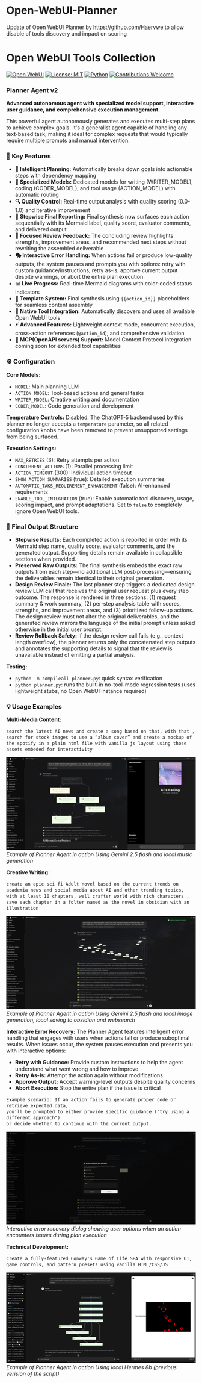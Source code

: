 # Open-WebUI-Planner
Update of Open WebUI Planner by https://github.com/Haervwe to allow disable of tools discovery and impact on scoring

# Open WebUI Tools Collection

[![Open WebUI](https://img.shields.io/badge/Open%20WebUI-Compatible-blue?style=flat-square&logo=github)](https://github.com/open-webui/open-webui)
[![License: MIT](https://img.shields.io/badge/License-MIT-yellow.svg?style=flat-square)](https://opensource.org/licenses/MIT)
[![Python](https://img.shields.io/badge/Python-3.8+-blue.svg?style=flat-square&logo=python)](https://www.python.org/)
[![Contributions Welcome](https://img.shields.io/badge/contributions-welcome-brightgreen.svg?style=flat-square)](CONTRIBUTING.md)


### Planner Agent v2

**Advanced autonomous agent with specialized model support, interactive user guidance, and comprehensive execution management.**

This powerful agent autonomously generates and executes multi-step plans to achieve complex goals. It's a generalist agent capable of handling any text-based task, making it ideal for complex requests that would typically require multiple prompts and manual intervention.

### 🚀 Key Features

* **🧠 Intelligent Planning:** Automatically breaks down goals into actionable steps with dependency mapping
* **🎨 Specialized Models:** Dedicated models for writing (WRITER_MODEL), coding (CODER_MODEL), and tool usage (ACTION_MODEL) with automatic routing
* **🔍 Quality Control:** Real-time output analysis with quality scoring (0.0-1.0) and iterative improvement
* **📝 Stepwise Final Reporting:** Final synthesis now surfaces each action sequentially with its Mermaid label, quality score, evaluator comments, and delivered output
* **🧾 Focused Review Feedback:** The concluding review highlights strengths, improvement areas, and recommended next steps without rewriting the assembled deliverable
* **🎭 Interactive Error Handling:** When actions fail or produce low-quality outputs, the system pauses and prompts you with options: retry with custom guidance/instructions, retry as-is, approve current output despite warnings, or abort the entire plan execution
* **📊 Live Progress:** Real-time Mermaid diagrams with color-coded status indicators
* **🧩 Template System:** Final synthesis using `{{action_id}}` placeholders for seamless content assembly
* **🔧 Native Tool Integration:** Automatically discovers and uses all available Open WebUI tools
* **⚡ Advanced Features:** Lightweight context mode, concurrent execution, cross-action references (`@action_id`), and comprehensive validation
* **🔮 MCP(OpenAPI servers) Support:** Model Context Protocol integration coming soon for extended tool capabilities

### ⚙️ Configuration

**Core Models:**

- `MODEL`: Main planning LLM
- `ACTION_MODEL`: Tool-based actions and general tasks  
- `WRITER_MODEL`: Creative writing and documentation
- `CODER_MODEL`: Code generation and development

**Temperature Controls:** Disabled. The ChatGPT-5 backend used by this planner no longer accepts a `temperature` parameter, so all related configuration knobs have been removed to prevent unsupported settings from being surfaced.

**Execution Settings:**

- `MAX_RETRIES` (3): Retry attempts per action
- `CONCURRENT_ACTIONS` (1): Parallel processing limit
- `ACTION_TIMEOUT` (300): Individual action timeout
- `SHOW_ACTION_SUMMARIES` (true): Detailed execution summaries
- `AUTOMATIC_TAKS_REQUIREMENT_ENHANCEMENT` (false): AI-enhanced requirements
- `ENABLE_TOOL_INTEGRATION` (true): Enable automatic tool discovery, usage, scoring impact, and prompt adaptations. Set to `false` to completely ignore Open WebUI tools.

### 🧾 Final Output Structure

- **Stepwise Results:** Each completed action is reported in order with its Mermaid step name, quality score, evaluator comments, and the generated output. Supporting details remain available in collapsible sections when provided.
- **Preserved Raw Outputs:** The final synthesis embeds the exact raw outputs from each step—no additional LLM post-processing—ensuring the deliverables remain identical to their original generation.
- **Design Review Finale:** The last planner step triggers a dedicated design review LLM call that receives the original user request plus every step outcome. The response is rendered in three sections: (1) request summary & work summary, (2) per-step analysis table with scores, strengths, and improvement areas, and (3) prioritized follow-up actions. The design review must not alter the original deliverables, and the generated review mirrors the language of the initial prompt unless asked otherwise in the initial user prompt.
- **Review Rollback Safety:** If the design review call fails (e.g., context length overflow), the planner returns only the concatenated step outputs and annotates the supporting details to signal that the review is unavailable instead of emitting a partial analysis.

**Testing:**

- `python -m compileall planner.py`: quick syntax verification
- `python planner.py`: runs the built-in no-tool-mode regression tests (uses lightweight stubs, no Open WebUI instance required)

### 💡 Usage Examples


**Multi-Media Content:**

```
search the latest AI news and create a song based on that, with that , search for stock images to use a “album cover” and create a mockup of the spotify in a plain html file with vanilla js layout using those assets embeded for interactivity
```

![Planner Agent Example](https://github.com/Haervwe/open-webui-tools/blob/main/img/planner_2.png)
*Example of Planner Agent in action Using Gemini 2.5 flash and local music generation*


**Creative Writing:**

```
create an epic sci fi Adult novel based on the current trends on academia news and social media about AI and other trending topics, with at least 10 chapters, well crafter world with rich characters , save each chapter in a folter named as the novel in obsidian with an illustration
```

![Planner Agent Example](https://github.com/Haervwe/open-webui-tools/blob/main/img/planner_3.png)
*Example of Planner Agent in action Using Gemini 2.5 flash and local image generation, local saving to obsidian and websearch*


**Interactive Error Recovery:**
The Planner Agent features intelligent error handling that engages with users when actions fail or produce suboptimal results. When issues occur, the system pauses execution and presents you with interactive options:

- **Retry with Guidance:** Provide custom instructions to help the agent understand what went wrong and how to improve
- **Retry As-Is:** Attempt the action again without modifications
- **Approve Output:** Accept warning-level outputs despite quality concerns
- **Abort Execution:** Stop the entire plan if the issue is critical

```
Example scenario: If an action fails to generate proper code or retrieve expected data, 
you'll be prompted to either provide specific guidance ("try using a different approach") 
or decide whether to continue with the current output.
```

![Planner Agent Example](https://github.com/Haervwe/open-webui-tools/blob/main/img/planner_error.png)
*Interactive error recovery dialog showing user options when an action encounters issues during plan execution*



**Technical Development:**

```
Create a fully-featured Conway's Game of Life SPA with responsive UI, game controls, and pattern presets using vanilla HTML/CSS/JS
```

![Planner Agent Example](https://github.com/Haervwe/open-webui-tools/raw/main/img/planner.png)
*Example of Planner Agent in action Using local Hermes 8b (previous verision of the script)*
